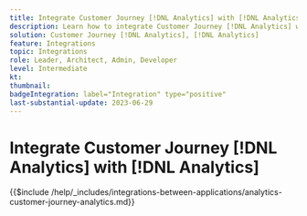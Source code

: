 ```yaml
---
title: Integrate Customer Journey [!DNL Analytics] with [!DNL Analytics]
description: Learn how to integrate Customer Journey [!DNL Analytics] with [!DNL Analytics]. 
solution: Customer Journey [!DNL Analytics], [!DNL Analytics]
feature: Integrations
topic: Integrations
role: Leader, Architect, Admin, Developer
level: Intermediate
kt:
thumbnail:
badgeIntegration: label="Integration" type="positive"
last-substantial-update: 2023-06-29
---
```


# Integrate Customer Journey [!DNL Analytics] with [!DNL Analytics]

{{$include /help/_includes/integrations-between-applications/analytics-customer-journey-analytics.md}}
